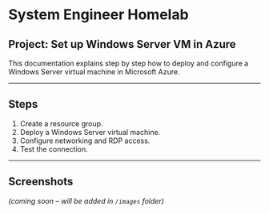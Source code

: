 # System Engineer Homelab

## Project: Set up Windows Server VM in Azure

This documentation explains step by step how to deploy and configure a Windows Server virtual machine in Microsoft Azure.

---

## Steps
1. Create a resource group.
2. Deploy a Windows Server virtual machine.
3. Configure networking and RDP access.
4. Test the connection.

---

## Screenshots
*(coming soon – will be added in `/images` folder)*
